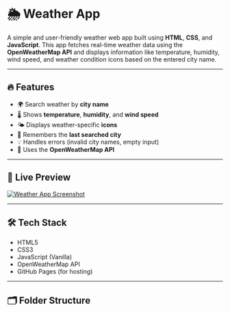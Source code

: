 

# 🌦️ Weather App

A simple and user-friendly weather web app built using **HTML**, **CSS**, and **JavaScript**. This app fetches real-time weather data using the **OpenWeatherMap API** and displays information like temperature, humidity, wind speed, and weather condition icons based on the entered city name.

---

## 🔥 Features

- 🌍 Search weather by **city name**
- 🌡️ Shows **temperature**, **humidity**, and **wind speed**
- 🌤️ Displays weather-specific **icons**
- 💾 Remembers the **last searched city**
- 💡 Handles errors (invalid city names, empty input)
- 🧠 Uses the **OpenWeatherMap API**

---

## 📸 Live Preview

[![Weather App Screenshot](https://shrijanthakur.github.io/Weather-App/images/clear.png)](https://shrijanthakur.github.io/Weather-App/)

---

## 🛠️ Tech Stack

- HTML5
- CSS3
- JavaScript (Vanilla)
- OpenWeatherMap API
- GitHub Pages (for hosting)

---

## 🗂️ Folder Structure

